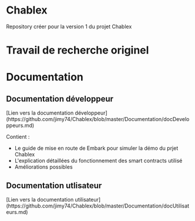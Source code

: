 # Chablex
Repository créer pour la version 1 du projet Chablex



<h1>Travail de recherche originel</h1>

<h1>Documentation</h1>
<h2>Documentation développeur</h2>
[Lien vers la documentation développeur](https://github.com/jimy74/Chablex/blob/master/Documentation/docDeveloppeurs.md)

Contient :

- Le guide de mise en route de Embark pour simuler la démo du prjet Chablex
- L'explication détaillées du fonctionnement des smart contracts utilisé
- Améliorations possibles 

<h2>Documentation utlisateur</h2>
[Lien vers la documentation utilisateur](https://github.com/jimy74/Chablex/blob/master/Documentation/docUtilisateurs.md)

